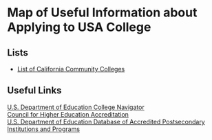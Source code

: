 # Map of Useful Information about Applying to USA College
## Lists
- [List of California Community Colleges](https://www.wikiwand.com/en/List_of_California_Community_Colleges)

## Useful Links
[U.S. Department of Education College Navigator](https://nces.ed.gov/collegenavigator)<br>
[Council for Higher Education Accreditation ](https://www.chea.org/)<br>
[U.S. Department of Education Database of Accredited Postsecondary Institutions and Programs ](https://ope.ed.gov/accreditation)


